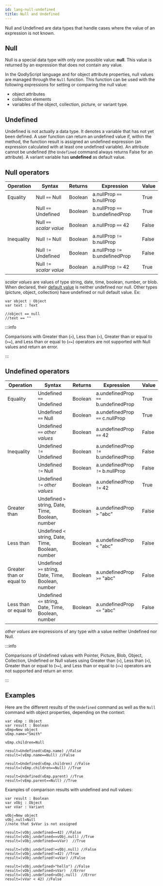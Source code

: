 ```yaml
---
id: lang-null-undefined
title: Null and Undefined
---
```


Null and Undefined are data types that handle cases where the value of an expression is not known.  

## Null

Null is a special data type with only one possible value: **null**. This value is returned by an expression that does not contain any value.

In the QodlyScript language and for object attribute properties, null values are managed through the `Null` function. This function can be used with the following expressions for setting or comparing the null value:

- object attributes
- collection elements
- variables of the object, collection, picture, or variant type.

## Undefined

Undefined is not actually a data type. It denotes a variable that has not yet been defined. A user function can return an undefined value if, within the method, the function result is assigned an undefined expression (an expression calculated with at least one undefined variable). An attribute cannot be undefined (the `Undefined` command always returns False for an attribute). A variant variable has **undefined** as default value.


## Null operators


|Operation |Syntax |Returns |Expression |Value|
|---|---|---|---|---|
|Equality |Null `==` Null |Boolean |a.nullProp `==` b.nullProp |True|
|  |Null `==` Undefined |Boolean|a.nullProp `==` b.undefinedProp |True|
|  |Null `==` *scalar value* |Boolean|a.nullProp `==` 42 |False|
|Inequality |Null `!=` Null |Boolean |a.nullProp `!=` b.nullProp |False|
|  |Null `!=` Undefined |Boolean|a.nullProp `!=` b.undefinedProp |False|
|  |Null `!=` *scalar value*|Boolean|a.nullProp `!=` 42 |True|

*scalar values* are values of type string, date, time, boolean, number, or blob. When declared, their [default value](lang-data-types.md) is neither undefined nor null. Other types (picture, object, collection) have undefined or null default value. Ex:

```4d
var object : Object
var text : Text

//object == null
//text == "" 
```

:::info

Comparisons with Greater than (`>`), Less than (`<`), Greater than or equal to (`>=`), and Less than or equal to (`<=`) operators are not supported with Null values and return an error.

:::

## Undefined operators


|Operation |Syntax |Returns |Expression |Value|
|---|---|---|---|---|
|Equality |Undefined `==` Undefined |Boolean|a.undefinedProp `==` b.undefinedProp |True|
| |Undefined `==` Null |Boolean |a.undefinedProp `==` c.nullProp |True|
| |Undefined `==` *other values*  |Boolean|a.undefinedProp `==` 42 |False|
|Inequality |Undefined `!=` Undefined |Boolean|a.undefinedProp `!=` b.undefinedProp |False|
|  |Undefined `!=` Null |Boolean|a.undefinedProp `!=` b.nullProp |False|
|  |Undefined `!=` *other values* |Boolean|a.undefinedProp `!=` 42 |True|
|Greater than |Undefined `>` string, Date, Time, Boolean, number |Boolean  |a.undefinedProp `>` "abc" |False|
|Less than |Undefined `<` string, Date, Time, Boolean, number |Boolean  |a.undefinedProp `<` "abc" |False|
|Greater than or equal to |Undefined `>=` string, Date, Time, Boolean, number |Boolean  |a.undefinedProp `>=` "abc" |False|
|Less than or equal to |Undefined `<=` string, Date, Time, Boolean, number |Boolean  |a.undefinedProp `<=` "abc" |False|

*other values* are expressions of any type with a value neither Undefined nor Null. 

:::info

Comparisons of Undefined values with Pointer, Picture, Blob, Object, Collection, Undefined or Null values using Greater than (`>`), Less than (`<`), Greater than or equal to (`>=`), and Less than or equal to (`<=`) operators are not supported and return an error.

:::

## Examples 

Here are the different results of the `Undefined` command as well as the `Null` command with object properties, depending on the context:

```4d
var vEmp : Object
var result : Boolean
vEmp=New object
vEmp.name="Smith"

vEmp.children=Null
 
result=Undefined(vEmp.name) //False
result=(vEmp.name==Null) //False
 
result=Undefined(vEmp.children) //False
result=(vEmp.children==Null) //True
 
result=Undefined(vEmp.parent) //True
result=(vEmp.parent==Null) //True
```

Examples of comparison results with undefined and null values:

```4d
var result : Boolean
var vObj : Object
var vVar : Variant

vObj=New object
vObj.null=Null
//note that $vVar is not assigned 

result=(vObj.undefined==42) //False
result=(vObj.undefined==vObj.null) //True
result=(vObj.undefined==vVar)  //True

result=(vObj.undefined!=vObj.null) //False
result=(vObj.undefined!=42) //True
result=(vObj.undefined!=vVar) //False

result=(vObj.undefined>"hello") //False
result=(vObj.undefined>vVar)  //Error
result=(vObj.undefined>vObj.null)  //Error
result=(vVar < 42) //False

```

